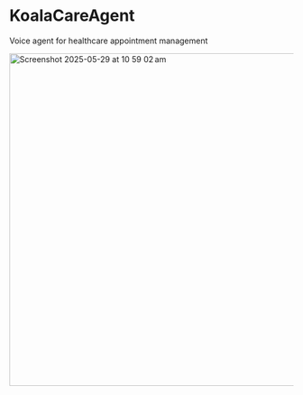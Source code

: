 # KoalaCareAgent
Voice agent for healthcare appointment management

<img width="590" alt="Screenshot 2025-05-29 at 10 59 02 am" src="https://github.com/user-attachments/assets/6c2a0148-c6e9-4fbc-964a-6e711f52b7a5" />

